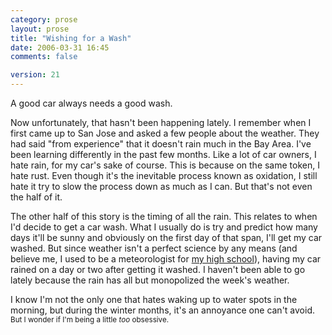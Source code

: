 ```yaml
---
category: prose
layout: prose
title: "Wishing for a Wash"
date: 2006-03-31 16:45
comments: false

version: 21
---
```


A good car always needs a good wash.

Now unfortunately, that hasn't been happening lately. I remember when I first came up to San Jose and asked a few people about the weather. They had said "from experience" that it doesn't rain much in the Bay Area. I've been learning differently in the past few months. Like a lot of car owners, I hate rain, for my car's sake of course. This is because on the same token, I hate rust. Even though it's the inevitable process known as oxidation, I still hate it try to slow the process down as much as I can. But that's not even the half of it.

The other half of this story is the timing of all the rain. This relates to when I'd decide to get a car wash. What I usually do is try and predict how many days it'll be sunny and obviously on the first day of that span, I'll get my car washed. But since weather isn't a perfect science by any means (and believe me, I used to be a meteorologist for [my high school][1]), having my car rained on a day or two after getting it washed. I haven't been able to go lately because the rain has all but monopolized the week's weather.

I know I'm not the only one that hates waking up to water spots in the morning, but during the winter months, it's an annoyance one can't avoid. <small>But I wonder if I'm being a little <em>too</em> obsessive.</small>

[1]: http://filebox.vt.edu/users/swohltma/br.htm
